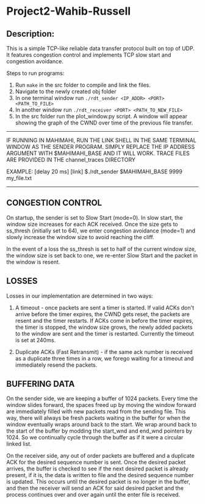 # Project2-Wahib-Russell

## Description:

This is a simple TCP-like reliable data transfer protocol built on top of UDP. It features congestion control and implements TCP slow start and congestion avoidance. 

Steps to run programs:

1) Run `make` in the src folder to compile and link the files.
2) Navigate to the newly created obj folder
3) In one terminal window run `./rdt_sender <IP_ADDR> <PORT> <PATH_TO_FILE>`
4) In another window run `./rdt_receiver <PORT> <PATH_TO_NEW_FILE>`
5) In the src folder run the plot_window.py script. A window will appear showing the graph of the CWND over time of the previous file transfer.

***
IF RUNNING IN MAHIMAHI, RUN THE LINK SHELL IN THE SAME TERMINAL WINDOW AS THE SENDER PROGRAM. SIMPLY REPLACE THE IP ADDRESS ARGUMENT WITH $MAHIMAHI_BASE AND IT WILL WORK. TRACE FILES ARE PROVIDED IN THE channel_traces DIRECTORY

EXAMPLE: [delay 20 ms] [link] $./rdt_sender $MAHIMAHI_BASE 9999 my_file.txt
***

## CONGESTION CONTROL

On startup, the sender is set to Slow Start (mode=0). In slow start, the window size increases for each ACK received. Once the size gets to ss_thresh (initially set to 64), we enter congestion avoidance (mode=1) and slowly increase the window size to avoid reaching the cliff.

In the event of a loss the ss_thresh is set to half of the current window size, the window size is set back to one, we re-enter Slow Start and the packet in the window is resent.

## LOSSES

Losses in our implementation are determined in two ways:

1) A timeout - once packets are sent a timer is started. If valid ACKs don't arrive before the timer expires, the CWND gets reset, the packets are resent and the timer restarts. If ACKs come in before the timer expires, the timer is stopped, the window size grows, the newly added packets to the window are sent and the timer is restarted. Currently the timeout is set at 240ms.

2) Duplicate ACKs (Fast Retransmit) - if the same ack number is received as a duplicate three times in a row, we forego waiting for a timeout and immediately resend the packets.

## BUFFERING DATA

On the sender side, we are keeping a buffer of 1024 packets. Every time the window slides forward, the spaces freed up by moving the window forward are immediately filled with new packets read from the sending file. This way, there will always be fresh packets waiting in the buffer for when the window eventually wraps around back to the start. We wrap around back to the start of the buffer by modding the start_wnd and end_wnd pointers by 1024. So we continually cycle through the buffer as if it were a circular linked list.

On the receiver side, any out of order packets are buffered and a duplicate ACK for the desired sequence number is sent. Once the desired packet arrives, the buffer is checked to see if the next desired packet is already present, if it is, the data is written to file and the desired sequence number is updated. This occurs until the desired packet is no longer in the buffer, and then the receiver will send an ACK for said desired packet and the process continues over and over again until the enter file is received.

